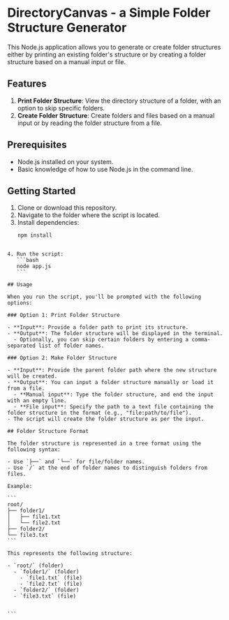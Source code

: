 # DirectoryCanvas - a Simple Folder Structure Generator

This Node.js application allows you to generate or create folder structures either by printing an existing folder's structure or by creating a folder structure based on a manual input or file.

## Features

1. **Print Folder Structure**: View the directory structure of a folder, with an option to skip specific folders.
2. **Create Folder Structure**: Create folders and files based on a manual input or by reading the folder structure from a file.

## Prerequisites

- Node.js installed on your system.
- Basic knowledge of how to use Node.js in the command line.

## Getting Started

1. Clone or download this repository.
2. Navigate to the folder where the script is located.
3. Install dependencies:
   ```bash
   npm install
   ```
````

4. Run the script:
   ```bash
   node app.js
   ```

## Usage

When you run the script, you'll be prompted with the following options:

### Option 1: Print Folder Structure

- **Input**: Provide a folder path to print its structure.
- **Output**: The folder structure will be displayed in the terminal.
  - Optionally, you can skip certain folders by entering a comma-separated list of folder names.

### Option 2: Make Folder Structure

- **Input**: Provide the parent folder path where the new structure will be created.
- **Output**: You can input a folder structure manually or load it from a file.
  - **Manual input**: Type the folder structure, and end the input with an empty line.
  - **File input**: Specify the path to a text file containing the folder structure in the format (e.g., "file:path/to/file").
- The script will create the folder structure as per the input.

## Folder Structure Format

The folder structure is represented in a tree format using the following syntax:

- Use `├──` and `└──` for file/folder names.
- Use `/` at the end of folder names to distinguish folders from files.

Example:

```
root/
├── folder1/
│   ├── file1.txt
│   └── file2.txt
├── folder2/
└── file3.txt
```

This represents the following structure:

- `root/` (folder)
  - `folder1/` (folder)
    - `file1.txt` (file)
    - `file2.txt` (file)
  - `folder2/` (folder)
  - `file3.txt` (file)


```
